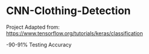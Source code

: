 # CNN-Clothing-Detection
Project Adapted from: https://www.tensorflow.org/tutorials/keras/classification

-90-91% Testing Accuracy
